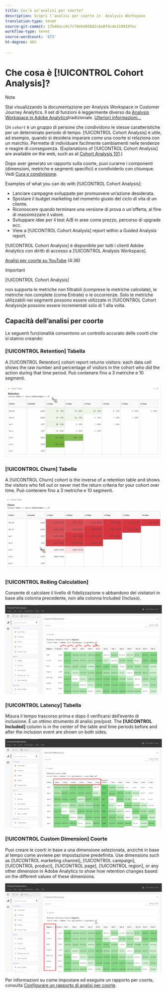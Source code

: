 ```yaml
---
title: Cos’è un’analisi per coorte?
description: Scopri l’analisi per coorte in  Analysis Workspace
translation-type: tm+mt
source-git-commit: 1fb46acc9c7c70e64058d2c6a8fdcde119910fec
workflow-type: tm+mt
source-wordcount: '473'
ht-degree: 46%

---
```



# Che cosa è [!UICONTROL Cohort Analysis]?

>[!NOTE]
>
>Stai visualizzando la documentazione per  Analysis Workspace in Customer Journey Analytics. Il set di funzioni è leggermente diverso da [Analysis Workspace in Adobe  Analytics](https://docs.adobe.com/content/help/it-IT/analytics/analyze/analysis-workspace/home.html)tradizionale. [Ulteriori informazioni...](/help/getting-started/cja-aa.md)

Un *`cohort`* è un gruppo di persone che condividono le stesse caratteristiche per un determinato periodo di tempo. [!UICONTROL Cohort Analysis] è utile, ad esempio, quando si desidera imparare come una coorte si relaziona con un marchio. Permette di individuare facilmente cambiamenti nelle tendenze e reagire di conseguenza. (Explanations of [!UICONTROL Cohort Analysis] are available on the web, such as at [Cohort Analysis 101](https://en.wikipedia.org/wiki/Cohort_analysis).)

Dopo aver generato un rapporto sulla coorte, puoi curarne i componenti (dimensioni, metriche e segmenti specifici) e condividerlo con chiunque. Vedi [Cura e condivisione](/help/analysis-workspace/curate-share/curate.md).

Examples of what you can do with [!UICONTROL Cohort Analysis]:

* Lanciare campagne sviluppate per promuovere un’azione desiderata.
* Spostare il budget marketing nel momento giusto del ciclo di vita di un cliente.
* Riconoscere quando terminare una versione di prova o un&#39;offerta, al fine di massimizzare il valore.
* Sviluppare idee per il test A/B in aree come prezzo, percorso di upgrade ecc.
* View a [!UICONTROL Cohort Analysis] report within a Guided Analysis report.

[!UICONTROL Cohort Analysis] è disponibile per tutti i clienti Adobe  Analytics con diritti di accesso a [!UICONTROL Analysis Workspace].

[Analisi per coorte su YouTube](https://www.youtube.com/watch?v=kqOIYrvV-co&amp;index=45&amp;list=PL2tCx83mn7GuNnQdYGOtlyCu0V5mEZ8sS) (4:36)

>[!IMPORTANT]
>
>[!UICONTROL Cohort Analysis]
>
>non supporta le metriche non filtrabili (comprese le metriche calcolate), le metriche non complete (come Entrate) o le occorrenze. Solo le metriche utilizzabili nei segmenti possono essere utilizzate in
>[!UICONTROL Cohort Analysis]e possono essere incrementati solo di 1 alla volta.

## Capacità dell’analisi per coorte

Le seguenti funzionalità consentono un controllo accurato delle coorti che si stanno creando:

### [!UICONTROL Retention] Tabella

A [!UICONTROL Retention] cohort report returns visitors: each data cell shows the raw number and percentage of visitors in the cohort who did the action during that time period. Può contenere fino a 3 metriche e 10 segmenti.

![](assets/retention-report.png)

### [!UICONTROL Churn] Tabella

A [!UICONTROL Churn] cohort is the inverse of a retention table and shows the visitors who fell out or never met the return criteria for your cohort over time. Può contenere fino a 3 metriche e 10 segmenti.

![](assets/churn-report.png)

### [!UICONTROL Rolling Calculation]

Consente di calcolare il livello di fidelizzazione o abbandono dei visitatori in base alla colonna precedente, non alla colonna Included (Incluso).

![](assets/cohort-rolling-calculation.png)

### [!UICONTROL Latency] Tabella

Misura il tempo trascorso prima e dopo il verificarsi dell’evento di inclusione. È un ottimo strumento di analisi pre/post. The **[!UICONTROL Included]** column is in the center of the table and time periods before and after the inclusion event are shown on both sides.

![](assets/cohort-latency.png)

### [!UICONTROL Custom Dimension] Coorte

Puoi creare le coorti in base a una dimensione selezionata, anziché in base al tempo come avviene per impostazione predefinita. Use dimensions such as [!UICONTROL marketing channel], [!UICONTROL campaign], [!UICONTROL product], [!UICONTROL page], [!UICONTROL region], or any other dimension in Adobe Analytics to show how retention changes based on the different values of these dimensions.

![](assets/cohort-customizable-cohort-row.png)

Per informazioni su come impostare ed eseguire un rapporto per coorte, consulta [Configurare un rapporto di analisi per coorte](/help/analysis-workspace/visualizations/cohort-table/t-cohort.md).

